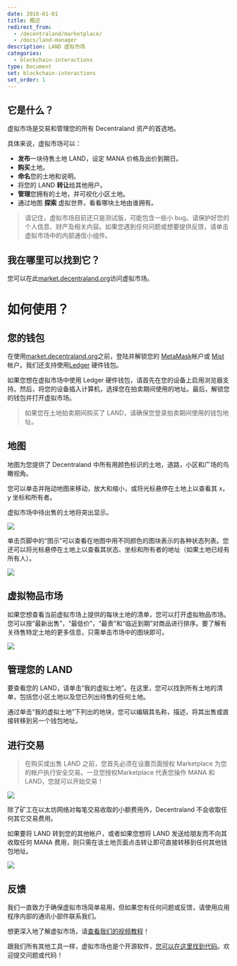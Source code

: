 ```yaml
---
date: 2018-01-01
title: 概述
redirect_from:
  - /decentraland/marketplace/
  - /docs/land-manager
description: LAND 虚拟市场
categories:
  - blockchain-interactions
type: Document
set: blockchain-interactions
set_order: 1
---
```


## 它是什么？

虚拟市场是交易和管理您的所有 Decentraland 资产的首选地。

具体来说，虚拟市场可以：

- **发布**一块待售土地 LAND，设定 MANA 价格及出价到期日。
-  **购买**土地。
-  **命名**您的土地和说明。
- 将您的 LAND **转让**给其他用户。
-  **管理**您拥有的土地，并可视化小区土地。
- 通过地图 **探索** 虚拟世界，看看哪块土地由谁拥有。

> 请记住，虚拟市场目前还只是测试版，可能包含一些小 bug。请保护好您的个人信息、财产及相关内容。如果您遇到任何问题或想要提供反馈，请单击虚拟市场中的内部通信小组件。

## 我在哪里可以找到它？

您可以在此[market.decentraland.org](https://market.decentraland.org/)访问虚拟市场。

# 如何使用？

## 您的钱包

在使用[market.decentraland.org](https://market.decentraland.org)之前，登陆并解锁您的 [MetaMask](https://metamask.io/)帐户或 [Mist](https://github.com/ethereum/mist) 帐户。我们还支持使用[Ledger](https://www.ledgerwallet.com/) 硬件钱包。

如果您想在虚拟市场中使用 Ledger 硬件钱包，请首先在您的设备上启用浏览器支持。然后，将您的设备插入计算机，选择您在拍卖期间使用的地址。最后，解锁您的钱包并打开虚拟市场。

> 如果您在土地拍卖期间购买了 LAND，请确保您登录拍卖期间使用的钱包地址。

## 地图

地图为您提供了 Decentraland 中所有用颜色标识的土地，道路，小区和广场的鸟瞰视角。

您可以单击并拖动地图来移动，放大和缩小，或将光标悬停在土地上以查看其 x，y 坐标和所有者。

虚拟市场中待出售的土地将突出显示。

![](/images/media/c120655-atlas_view_screenshot.png)

单击页脚中的“图示”可以查看在地图中用不同颜色的图块表示的各种状态列表。您还可以将光标悬停在土地上以查看其状态、坐标和所有者的地址（如果土地已经有所有人）。

![](/images/media/e7ff473-hover_screenshot.png)

## 虚拟物品市场

如果您想查看当前虚拟市场上提供的每块土地的清单，您可以打开虚拟物品市场。您可以按“最新出售”，“最低价”，“最贵”和“临近到期”对商品进行排序。要了解有关待售特定土地的更多信息，只需单击市场中的图块即可。

![](/images/media/c867650-marketplace_view_screenshot.png)


## 管理您的 LAND

要查看您的 LAND，请单击“我的虚拟土地”。在这里，您可以找到所有土地的清单，包括您小区土地以及您已列出待售的任何土地。

通过单击“我的虚拟土地”下列出的地块，您可以编辑其名称，描述，将其出售或直接转移到另一个钱包地址。

## 进行交易

> 在购买或出售 LAND 之前，您首先必须在设置页面授权 Marketplace 为您的帐户执行安全交易。一旦您授权Marketplace 代表您操作 MANA 和 LAND，您就可以开始交易！

![](/images/media/caa0d05-buy_LAND_screenshot.png)


除了矿工在以太坊网络对每笔交易收取的小额费用外，Decentraland 不会收取任何其它交易费用。

如果要将 LAND 转到您的其他帐户，或者如果您想将 LAND 发送给朋友而不向其收取任何 MANA 费用，则只需在该土地页面点击转让即可直接转移到任何其他钱包地址。

![](/images/media/9ff24a6-transfer_LAND_screenshot.png)

## 反馈

我们一直致力于确保虚拟市场简单易用，但如果您有任何问题或反馈，请使用应用程序内部的通讯小部件联系我们。

想更深入地了解虚拟市场，请[查看我们的视频教程](/decentraland/getting-started-marketplace-video)！

跟我们所有其他工具一样，虚拟市场也是个开源软件，[您可以在这里找到代码](https://github.com/decentraland/marketplace)。欢迎提交问题或代码！
